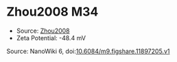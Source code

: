 <a name="material" />

# Zhou2008 M34
<script type="application/ld+json">
  {
    "@context": "https://schema.org/",
    "@type": "ChemicalSubstance",
    "@id": "https://egonw.github.io/nanowiki/nanowiki246.html#material",
    "http://purl.org/dc/terms/conformsTo":
      {
        "@type": "CreativeWork",
        "@id": "https://bioschemas.org/profiles/ChemicalSubstance/0.4-RELEASE/"
      },
    "identfier": "246",
    "name": "Zhou2008 M34",
    "url": "https://egonw.github.io/nanowiki/nanowiki246.html#material",
    "sameAs": "http://127.0.0.1/mediawiki/index.php/Special:URIResolver/Zhou2008_M34"
  }
</script>


* Source: [Zhou2008](articleZhou2008.md)
* Zeta Potential: -48.4 mV


Source: NanoWiki 6, doi:[10.6084/m9.figshare.11897205.v1](https://doi.org/10.6084/m9.figshare.11897205.v1)
